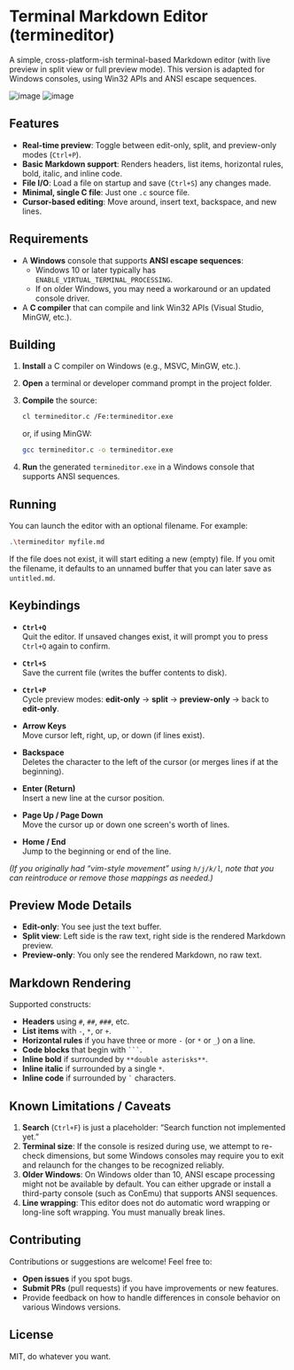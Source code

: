 # Terminal Markdown Editor (termineditor)

A simple, cross-platform-ish terminal-based Markdown editor (with live preview in split view or full preview mode). This version is adapted for Windows consoles, using Win32 APIs and ANSI escape sequences.

![image](https://github.com/user-attachments/assets/73783b8e-33cc-461e-8e07-118348ad3587)
![image](https://github.com/user-attachments/assets/ae89d2b6-4324-4f7c-be51-32dbe7ed1561)

## Features

- **Real-time preview**: Toggle between edit-only, split, and preview-only modes (`Ctrl+P`).
- **Basic Markdown support**: Renders headers, list items, horizontal rules, bold, italic, and inline code.
- **File I/O**: Load a file on startup and save (`Ctrl+S`) any changes made.
- **Minimal, single C file**: Just one `.c` source file.
- **Cursor-based editing**: Move around, insert text, backspace, and new lines.

## Requirements

- A **Windows** console that supports **ANSI escape sequences**:
  - Windows 10 or later typically has `ENABLE_VIRTUAL_TERMINAL_PROCESSING`.
  - If on older Windows, you may need a workaround or an updated console driver.
- A **C compiler** that can compile and link Win32 APIs (Visual Studio, MinGW, etc.).

## Building

1. **Install** a C compiler on Windows (e.g., MSVC, MinGW, etc.).
2. **Open** a terminal or developer command prompt in the project folder.
3. **Compile** the source:

   ```bash
   cl termineditor.c /Fe:termineditor.exe
   ```
   or, if using MinGW:
   ```bash
   gcc termineditor.c -o termineditor.exe
   ```

4. **Run** the generated `termineditor.exe` in a Windows console that supports ANSI sequences.

## Running

You can launch the editor with an optional filename. For example:

```bash
.\termineditor myfile.md
```

If the file does not exist, it will start editing a new (empty) file. If you omit the filename, it defaults to an unnamed buffer that you can later save as `untitled.md`.

## Keybindings

- **`Ctrl+Q`**  
  Quit the editor. If unsaved changes exist, it will prompt you to press `Ctrl+Q` again to confirm.
  
- **`Ctrl+S`**  
  Save the current file (writes the buffer contents to disk).

- **`Ctrl+P`**  
  Cycle preview modes: **edit-only** → **split** → **preview-only** → back to **edit-only**.

- **Arrow Keys**  
  Move cursor left, right, up, or down (if lines exist).

- **Backspace**  
  Deletes the character to the left of the cursor (or merges lines if at the beginning).

- **Enter (Return)**  
  Insert a new line at the cursor position.

- **Page Up / Page Down**  
  Move the cursor up or down one screen's worth of lines.

- **Home / End**  
  Jump to the beginning or end of the line.

*(If you originally had “vim-style movement” using `h/j/k/l`, note that you can reintroduce or remove those mappings as needed.)*

## Preview Mode Details

- **Edit-only**: You see just the text buffer.  
- **Split view**: Left side is the raw text, right side is the rendered Markdown preview.  
- **Preview-only**: You only see the rendered Markdown, no raw text.

## Markdown Rendering

Supported constructs:
- **Headers** using `#`, `##`, `###`, etc.
- **List items** with `-`, `*`, or `+`.
- **Horizontal rules** if you have three or more `-` (or `*` or `_`) on a line.
- **Code blocks** that begin with ````` ``` `````.
- **Inline bold** if surrounded by `**double asterisks**`.
- **Inline italic** if surrounded by a single `*`.
- **Inline code** if surrounded by `` ` `` characters.

## Known Limitations / Caveats

1. **Search** (`Ctrl+F`) is just a placeholder: “Search function not implemented yet.”
2. **Terminal size**: If the console is resized during use, we attempt to re-check dimensions, but some Windows consoles may require you to exit and relaunch for the changes to be recognized reliably.
3. **Older Windows**: On Windows older than 10, ANSI escape processing might not be available by default. You can either upgrade or install a third-party console (such as ConEmu) that supports ANSI sequences.
4. **Line wrapping**: This editor does not do automatic word wrapping or long-line soft wrapping. You must manually break lines.

## Contributing

Contributions or suggestions are welcome! Feel free to:

- **Open issues** if you spot bugs.
- **Submit PRs** (pull requests) if you have improvements or new features.
- Provide feedback on how to handle differences in console behavior on various Windows versions.

## License

MIT, do whatever you want.
